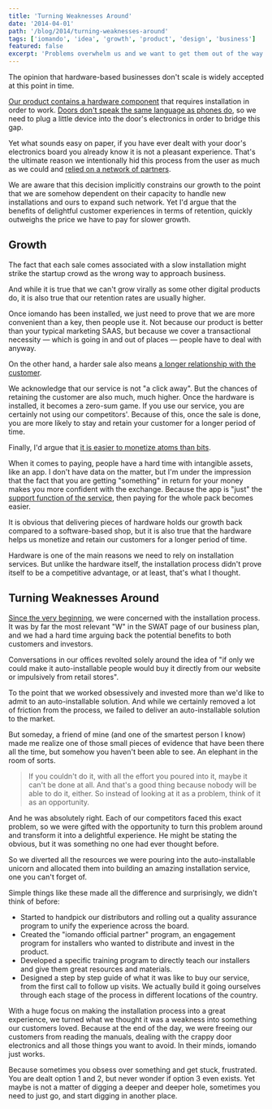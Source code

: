 ```yaml
---
title: 'Turning Weaknesses Around'
date: '2014-04-01'
path: '/blog/2014/turning-weaknesses-around'
tags: ['iomando', 'idea', 'growth', 'product', 'design', 'business']
featured: false
excerpt: 'Problems overwhelm us and we want to get them out of the way as soon as possible. Yet sometimes, a closer look, might turn them into growth opportunities and means to deliver amazing experiences.'
---
```


The opinion that hardware-based businesses don't scale is widely accepted at this point in time.

[Our product contains a hardware component](/blog/2013/iomando-20-hardware) that requires installation in order to work. [Doors don't speak the same language as phones do](/blog/2013/betting-on-cellular), so we need to plug a little device into the door's electronics in order to bridge this gap.

Yet what sounds easy on paper, if you have ever dealt with your door's electronics board you already know it is not a pleasant experience. That's the ultimate reason we intentionally hid this process from the user as much as we could and [relied on a network of partners](/blog/2014/discovering-as-you-go).

We are aware that this decision implicitly constrains our growth to the point that we are somehow dependent on their capacity to handle new installations and ours to expand such network. Yet I'd argue that the benefits of delightful customer experiences in terms of retention, quickly outweighs the price we have to pay for slower growth.

## Growth

The fact that each sale comes associated with a slow installation might strike the startup crowd as the wrong way to approach business.

And while it is true that we can't grow virally as some other digital products do, it is also true that our retention rates are usually higher.

Once iomando has been installed, we just need to prove that we are more convenient than a key, then people use it. Not because our product is better than your typical marketing SAAS, but because we cover a transactional necessity — which is going in and out of places — people have to deal with anyway.

On the other hand, a harder sale also means [a longer relationship with the customer](/blog/2013/services-and-subscriptions).

We acknowledge that our service is not "a click away". But the chances of retaining the customer are also much, much higher. Once the hardware is installed, it becomes a zero-sum game. If you use our service, you are certainly not using our competitors'. Because of this, once the sale is done, you are more likely to stay and retain your customer for a longer period of time.

Finally, I'd argue that [it is easier to monetize atoms than bits](/blog/2014/plastic-for-bits).

When it comes to paying, people have a hard time with intangible assets, like an app. I don't have data on the matter, but I'm under the impression that the fact that you are getting "something" in return for your money makes you more confident with the exchange. Because the app is "just" the [support function of the service](/blog/2014/double-edged-business-model), then paying for the whole pack becomes easier.

It is obvious that delivering pieces of hardware holds our growth back compared to a software-based shop, but it is also true that the hardware helps us monetize and retain our customers for a longer period of time.

Hardware is one of the main reasons we need to rely on installation services. But unlike the hardware itself, the installation process didn't prove itself to be a competitive advantage, or at least, that's what I thought.

## Turning Weaknesses Around

[Since the very beginning](/blog/2013/iomando-10), we were concerned with the installation process. It was by far the most relevant "W" in the SWAT page of our business plan, and we had a hard time arguing back the potential benefits to both customers and investors.

Conversations in our offices revolted solely around the idea of "if only we could make it auto-installable people would buy it directly from our website or impulsively from retail stores".

To the point that we worked obsessively and invested more than we'd like to admit to an auto-installable solution. And while we certainly removed a lot of friction from the process, we failed to deliver an auto-installable solution to the market.

But someday, a friend of mine (and one of the smartest person I know) made me realize one of those small pieces of evidence that have been there all the time, but somehow you haven't been able to see. An elephant in the room of sorts.

> If you couldn't do it, with all the effort you poured into it, maybe it can't be done at all. And that's a good thing because nobody will be able to do it, either. So instead of looking at it as a problem, think of it as an opportunity.

And he was absolutely right. Each of our competitors faced this exact problem, so we were gifted with the opportunity to turn this problem around and transform it into a delightful experience. He might be stating the obvious, but it was something no one had ever thought before.

So we diverted all the resources we were pouring into the auto-installable unicorn and allocated them into building an amazing installation service, one you can't forget of.

Simple things like these made all the difference and surprisingly, we didn't think of before:

- Started to handpick our distributors and rolling out a quality assurance program to unify the experience across the board.
- Created the "iomando official partner" program, an engagement program for installers who wanted to distribute and invest in the product.
- Developed a specific training program to directly teach our installers and give them great resources and materials.
- Designed a step by step guide of what it was like to buy our service, from the first call to follow up visits. We actually build it going ourselves through each stage of the process in different locations of the country.

With a huge focus on making the installation process into a great experience, we turned what we thought it was a weakness into something our customers loved. Because at the end of the day, we were freeing our customers from reading the manuals, dealing with the crappy door electronics and all those things you want to avoid. In their minds, iomando just works.

Because sometimes you obsess over something and get stuck, frustrated. You are dealt option 1 and 2, but never wonder if option 3 even exists. Yet maybe is not a matter of digging a deeper and deeper hole, sometimes you need to just go, and start digging in another place.
